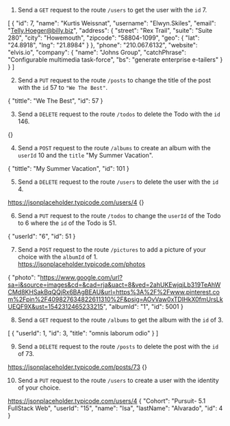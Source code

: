 1.  Send a `GET` request to the route `/users` to get the user with the `id` 7.

[
    {
        "id": 7,
        "name": "Kurtis Weissnat",
        "username": "Elwyn.Skiles",
        "email": "Telly.Hoeger@billy.biz",
        "address": {
            "street": "Rex Trail",
            "suite": "Suite 280",
            "city": "Howemouth",
            "zipcode": "58804-1099",
            "geo": {
                "lat": "24.8918",
                "lng": "21.8984"
            }
        },
        "phone": "210.067.6132",
        "website": "elvis.io",
        "company": {
            "name": "Johns Group",
            "catchPhrase": "Configurable multimedia task-force",
            "bs": "generate enterprise e-tailers"
        }
    }
]

2.  Send a `PUT` request to the route `/posts` to change the title of the post with the `id` 57 to `"We The Best"`.

{
    "tittle": "We The Best",
    "id": 57
}

3.  Send a `DELETE` request to the route `/todos` to delete the Todo with the `id` 146.

{}

4.  Send a `POST` request to the route `/albums` to create an album with the `userId` 10 and the `title` "My Summer Vacation".

{
    "tittle": "My Summer Vacation",
    "id": 101
}

5.  Send a `DELETE` request to the route `/users` to delete the user with the `id` 4.

https://jsonplaceholder.typicode.com/users/4
{}

6.  Send a `PUT` request to the route `/todos` to change the `userId` of the Todo to 6 where the `id` of the Todo is 51.

{
    "userId": "6",
    "id": 51
}

7.  Send a `POST` request to the route `/pictures` to add a picture of your choice with the `albumId` of 1. https://jsonplaceholder.typicode.com/photos

{
    "photo": "https://www.google.com/url?sa=i&source=images&cd=&cad=rja&uact=8&ved=2ahUKEwjqjLb319TeAhWCMd8KHSakBqQQjRx6BAgBEAU&url=https%3A%2F%2Fwww.pinterest.com%2Fpin%2F409827634822611310%2F&psig=AOvVaw0xTDIHkX0fmUrsLkUEQF9X&ust=1542312465233215",
    "albumId": "1",
    "id": 5001
}

8.  Send a `GET` request to the route `/albums` to get the album with the `id` of 3.

[
    {
        "userId": 1,
        "id": 3,
        "title": "omnis laborum odio"
    }
]

9.  Send a `DELETE` request to the route `/posts` to delete the post with the `id` of 73.

 https://jsonplaceholder.typicode.com/posts/73
{}

10. Send a `PUT` request to the route `/users` to create a user with the identity of your choice.

https://jsonplaceholder.typicode.com/users/4
{
    "Cohort": "Pursuit- 5.1 FullStack Web",
    "userId": "15",
    "name": "Isa",
    "lastName": "Alvarado",
    "id": 4
}
